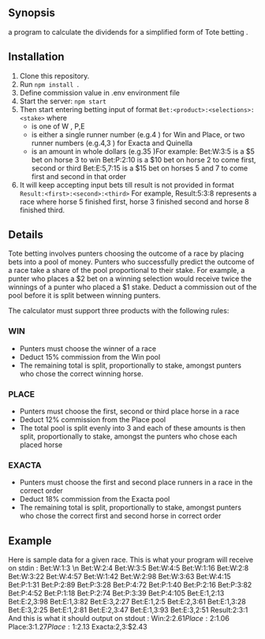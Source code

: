 ## Synopsis

a program to calculate the dividends for a simplified form of Tote betting .

## Installation

1. Clone this repository.
2. Run `npm install `.
4. Define commission value in .env environment file
3. Start the server: `npm start`
5. Then start entering betting input of format `Bet:<product>:<selections>:<stake>` where
	- <product> is one of W , P,E
	- <selection> is either a single runner number (e.g.4 ) for Win and Place, or two runner numbers (e.g.4,3 ) for Exacta and Quinella
	- <stake> is an amount in whole dollars (e.g.35 )For example:
	Bet:W:3:5 is a $5 bet on horse 3 to win 
	Bet:P:2:10 is a $10 bet on horse 2 to come first, second or third 
	Bet:E:5,7:15 is a $15 bet on horses 5 and 7 to come first and second in that order
6. It will keep accepting input bets till result is not provided in format `Result:<first>:<second>:<third>`
For example,
Result:5:3:8 represents a race where horse 5 finished first, horse 3 finished second and horse 8 finished third.

## Details
Tote betting involves punters choosing the outcome of a race by placing bets into a pool of money. Punters
who successfully predict the outcome of a race take a share of the pool proportional to their stake. For
example, a punter who places a $2 bet on a winning selection would receive twice the winnings of a punter
who placed a $1 stake. Deduct a commission out of the pool before it is split between winning punters.

The calculator must support three products with the following rules:
### WIN
 - Punters must choose the winner of a race
 - Deduct 15% commission from the Win pool
 - The remaining total is split, proportionally to stake, amongst punters who chose the correct winning horse.
### PLACE
 - Punters must choose the first, second or third place horse in a race
 - Deduct 12% commission from the Place pool
 - The total pool is split evenly into 3 and each of these amounts is then split, proportionally to stake,
    amongst the punters who chose each placed horse
### EXACTA
 - Punters must choose the first and second place runners in a race in the correct order
 - Deduct 18% commission from the Exacta pool
 - The remaining total is split, proportionally to stake, amongst punters who chose the correct first and
   second horse in correct order

## Example
Here is sample data for a given race. This is what your program will receive on stdin :
Bet:W:1:3 \n
Bet:W:2:4
Bet:W:3:5
Bet:W:4:5
Bet:W:1:16
Bet:W:2:8
Bet:W:3:22
Bet:W:4:57
Bet:W:1:42
Bet:W:2:98
Bet:W:3:63
Bet:W:4:15
Bet:P:1:31
Bet:P:2:89
Bet:P:3:28
Bet:P:4:72
Bet:P:1:40
Bet:P:2:16
Bet:P:3:82
Bet:P:4:52
Bet:P:1:18
Bet:P:2:74
Bet:P:3:39
Bet:P:4:105
Bet:E:1,2:13
Bet:E:2,3:98
Bet:E:1,3:82
Bet:E:3,2:27
Bet:E:1,2:5
Bet:E:2,3:61
Bet:E:1,3:28
Bet:E:3,2:25
Bet:E:1,2:81
Bet:E:2,3:47
Bet:E:1,3:93
Bet:E:3,2:51
Result:2:3:1
And this is what it should output on stdout :
Win:2:$2.61
Place:2:$1.06
Place:3:$1.27
Place:1:$2.13
Exacta:2,3:$2.43

